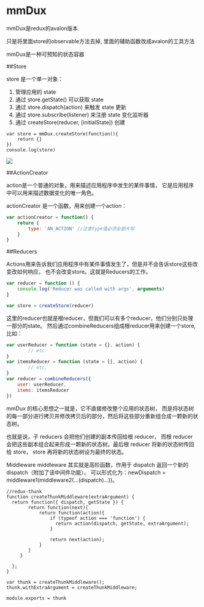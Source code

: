 mmDux
=======

mmDux是redux的avalon版本

只是将里面store的observable方法去掉, 里面的辅助函数改成avalon的工具方法

mmDux是一种可预知的状态容器

##Store

store 是一个单一对象：

   1.  管理应用的 state
   2.  通过 store.getState() 可以获取 state
   3.  通过 store.dispatch(action) 来触发 state 更新
   4.  通过 store.subscribe(listener) 来注册 state 变化监听器
   5.  通过 createStore(reducer, [initialState]) 创建

```
var store = mmDux.createStore(function(){
    return {}
})
console.log(store)

```
![](./store.png)

##ActionCreator

action是一个普通的对象，用来描述应用程序中发生的某件事情，
它是应用程序中可以用来描述数据变化的唯一角色。

actionCreator 是一个函数，用来创建一个action：
```javascript
var actionCreator = function() {
    return {
        type: 'AN_ACTION' //注意type值必须全部大写
    }
}
```

##Reducers

Actions用来告诉我们应用程序中有某件事情发生了，但是并不会告诉store这些改变改如何响应，
也不会改变store。这就是Reducers的工作。
```javascript
var reducer = function () {
    console.log('Reducer was called with args', arguments)
}

var store = createStore(reducer)
```

这里的reducer也就是根reducer，但我们可以有多个reducer，他们分别只处理一部分的state。
然后通过combineReducers组成根reducer用来创建一个store, 比如：
```javascript
var userReducer = function (state = {}, action) {
        // etc.
}
var itemsReducer = function (state = [], action) {
        // etc.
}
var reducer = combineReducers({
    user: userReducer,
    items: itemsReducer
})
```

mmDux 的核心思想之一就是，它不直接修改整个应用的状态树，
而是将状态树的每一部分进行拷贝并修改拷贝后的部分，然后将这些部分重新组合成一颗新的状态树。

也就是说，子 reducers 会把他们创建的副本传回给根 reducer，
而根 reducer 会把这些副本组合起来形成一颗新的状态树。最后根 reducer 将新的状态树传回给 store，
store 再将新的状态树设为最终的状态。

Middleware
middleware 其实就是高阶函数，作用于 dispatch 返回一个新的 dispatch（附加了该中间件功能）。
可以形式化为：newDispatch = middleware1(middleware2(...(dispatch)...))。

```
//redux-thunk
function createThunkMiddleware(extraArgument) {
  return function({ dispatch, getState }) {
        return function(next){
            return function(action){
                if (typeof action === 'function') {
                  return action(dispatch, getState, extraArgument);
                }

                return next(action);
            }
        }
     } 

  };
}

var thunk = createThunkMiddleware();
thunk.withExtraArgument = createThunkMiddleware;

module.exports = thunk

```

